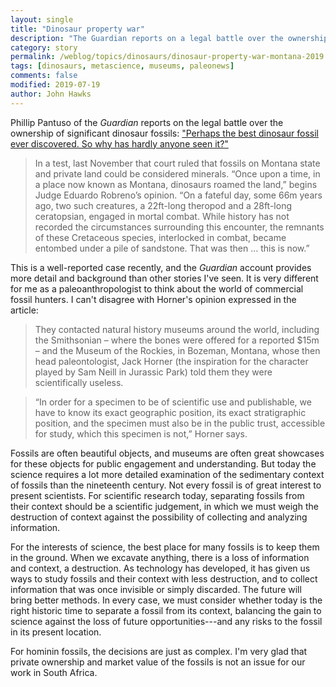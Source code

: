```yaml
---
layout: single
title: "Dinosaur property war"
description: "The Guardian reports on a legal battle over the ownership of dinosaur remains in Montana."
category: story
permalink: /weblog/topics/dinosaurs/dinosaur-property-war-montana-2019.html
tags: [dinosaurs, metascience, museums, paleonews]
comments: false
modified: 2019-07-19
author: John Hawks
---
```



Phillip Pantuso of the <em>Guardian</em> reports on the legal battle over the ownership of significant dinosaur fossils: <a href="https://www.theguardian.com/science/2019/jul/17/montana-fossilized-dueling-dinosaurs-skeletons-dino-cowboy">"Perhaps the best dinosaur fossil ever discovered. So why has hardly anyone seen it?"</a>

<blockquote>In a test, last November that court ruled that fossils on Montana state and private land could be considered minerals. “Once upon a time, in a place now known as Montana, dinosaurs roamed the land,” begins Judge Eduardo Robreno’s opinion. “On a fateful day, some 66m years ago, two such creatures, a 22ft-long theropod and a 28ft-long ceratopsian, engaged in mortal combat. While history has not recorded the circumstances surrounding this encounter, the remnants of these Cretaceous species, interlocked in combat, became entombed under a pile of sandstone. That was then … this is now.”</blockquote>

This is a well-reported case recently, and the <em>Guardian</em> account provides more detail and background than other stories I've seen. It is very different for me as a paleoanthropologist to think about the world of commercial fossil hunters. I can't disagree with Horner's opinion expressed in the article:

<blockquote>They contacted natural history museums around the world, including the Smithsonian – where the bones were offered for a reported $15m – and the Museum of the Rockies, in Bozeman, Montana, whose then head paleontologist, Jack Horner (the inspiration for the character played by Sam Neill in Jurassic Park) told them they were scientifically useless.</blockquote>

<blockquote>“In order for a specimen to be of scientific use and publishable, we have to know its exact geographic position, its exact stratigraphic position, and the specimen must also be in the public trust, accessible for study, which this specimen is not,” Horner says.</blockquote>

Fossils are often beautiful objects, and museums are often great showcases for these objects for public engagement and understanding. But today the science requires a lot more detailed examination of the sedimentary context of fossils than the nineteenth century. Not every fossil is of great interest to present scientists. For scientific research today, separating fossils from their context should be a scientific judgement, in which we must weigh the destruction of context against the possibility of collecting and analyzing information.

For the interests of science, the best place for many fossils is to keep them in the ground. When we excavate anything, there is a loss of information and context, a destruction. As technology has developed, it has given us ways to study fossils and their context with less destruction, and to collect information that was once invisible or simply discarded. The future will bring better methods. In every case, we must consider whether today is the right historic time to separate a fossil from its context, balancing the gain to science against the loss of future opportunities---and any risks to the fossil in its present location.

For hominin fossils, the decisions are just as complex. I'm very glad that private ownership and market value of the fossils is not an issue for our work in South Africa.
